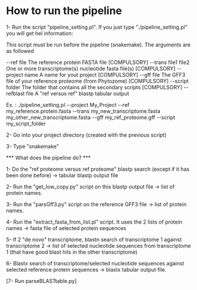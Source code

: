 # How to run the pipeline

1- Run the script "pipeline_setting.pl". If you just type "./pipeline_setting.pl" you will get hel information:

 This script must be run before the pipeline (snakemake). The arguments are as followed

 --ref file		 The reference protein FASTA file [COMPULSORY]
 --trans file1 file2	 One or more transcriptome(s) nucleotide fasta file(s) [COMPULSORY]
 --project name		 A name for yout project [COMPULSORY]
 --gff file		 The GFF3 file of your reference proteome (from Phytozome) [COMPULSORY]
 --script folder	 The folder that contains all the secondary scripts [COMPULSORY]
 --refblast file	 A "ref versus ref" blastp tabular output

Ex. : ./pipeline_setting.pl --project My_Project --ref my_reference.protein.fasta --trans my_new_transcriptome.fasta my_other_new_transcriptome.fasta --gff my_ref_proteome.gff --script my_script_folder

2- Go into your project directory (created with the previous script)

3- Type "snakemake"


*** What does the pipeline do? ***

1- Do the "ref proteome versus ref proteome" blastp search (except if it has been done before) -> tabular blastp output file

2- Run the "get_low_copy.py" script on this blastp output file -> list of protein names.

3- Run the "parsGff3.py" script on the reference GFF3 file -> list of protein names.

4- Run the "extract_fasta_from_list.pl" script. It uses the 2 lists of protein names -> fasta file of selected protein sequences

5- If 2 "de novo" transcriptome, blastn search of transcriptome 1 against transcriptome 2 -> list of selected nucleotide sequences from transcriptome 1 (that have good blast hits in the other transcriptome)

6- Blastx search of transcriptome/selected nucleotide sequences against selected reference protein sequences -> blastx tabular output file.

[7- Run parseBLASTtable.py]
